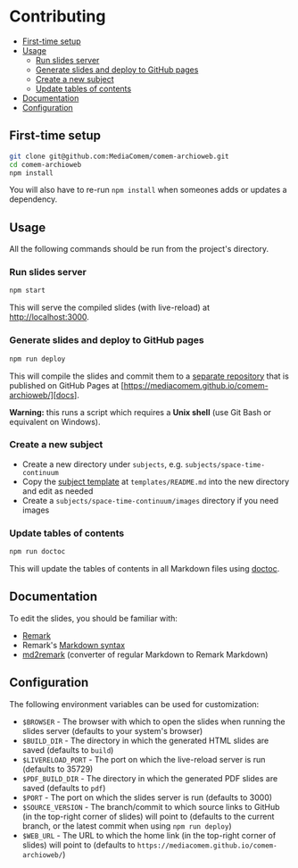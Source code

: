 # Contributing

<!-- START doctoc generated TOC please keep comment here to allow auto update -->
<!-- DON'T EDIT THIS SECTION, INSTEAD RE-RUN doctoc TO UPDATE -->

- [First-time setup](#first-time-setup)
- [Usage](#usage)
  - [Run slides server](#run-slides-server)
  - [Generate slides and deploy to GitHub pages](#generate-slides-and-deploy-to-github-pages)
  - [Create a new subject](#create-a-new-subject)
  - [Update tables of contents](#update-tables-of-contents)
- [Documentation](#documentation)
- [Configuration](#configuration)

<!-- END doctoc generated TOC please keep comment here to allow auto update -->

## First-time setup

```bash
git clone git@github.com:MediaComem/comem-archioweb.git
cd comem-archioweb
npm install
```

You will also have to re-run `npm install` when someones adds or updates a dependency.

## Usage

All the following commands should be run from the project's directory.

### Run slides server

```bash
npm start
```

This will serve the compiled slides (with live-reload) at [http://localhost:3000](http://localhost:3000).

### Generate slides and deploy to GitHub pages

```bash
npm run deploy
```

This will compile the slides and commit them to a [separate repository][docs-repo] that is published on GitHub Pages at [https://mediacomem.github.io/comem-archioweb/][docs].

**Warning:** this runs a script which requires a **Unix shell** (use Git Bash or equivalent on Windows).

### Create a new subject

- Create a new directory under `subjects`, e.g. `subjects/space-time-continuum`
- Copy the [subject template][subject-template] at `templates/README.md` into the new directory and edit as needed
- Create a `subjects/space-time-continuum/images` directory if you need images

### Update tables of contents

```bash
npm run doctoc
```

This will update the tables of contents in all Markdown files using [doctoc][doctoc].

## Documentation

To edit the slides, you should be familiar with:

- [Remark][remark]
- Remark's [Markdown syntax][remark-syntax]
- [md2remark][md2remark] (converter of regular Markdown to Remark Markdown)

## Configuration

The following environment variables can be used for customization:

- `$BROWSER` - The browser with which to open the slides when running the slides server (defaults to your system's browser)
- `$BUILD_DIR` - The directory in which the generated HTML slides are saved (defaults to `build`)
- `$LIVERELOAD_PORT` - The port on which the live-reload server is run (defaults to 35729)
- `$PDF_BUILD_DIR` - The directory in which the generated PDF slides are saved (defaults to `pdf`)
- `$PORT` - The port on which the slides server is run (defaults to 3000)
- `$SOURCE_VERSION` - The branch/commit to which source links to GitHub (in the top-right corner of slides) will point to (defaults to the current branch, or the latest commit when using `npm run deploy`)
- `$WEB_URL` - The URL to which the home link (in the top-right corner of slides) will point to (defaults to `https://mediacomem.github.io/comem-archioweb/`)

[docs]: https://mediacomem.github.io/comem-archioweb/
[docs-repo]: https://github.com/MediaComem/comem-archioweb
[doctoc]: https://github.com/thlorenz/doctoc
[html-pdf]: https://www.npmjs.com/package/html-pdf
[md2remark]: https://github.com/AlphaHydrae/md2remark#md2remark
[phantomjs]: http://phantomjs.org
[remark]: https://remarkjs.com
[remark-syntax]: https://github.com/gnab/remark/wiki/Markdown
[subject-template]: templates/README.md
